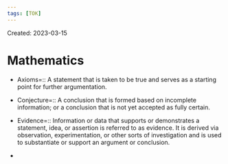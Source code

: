 ```yaml
---
tags: [TOK] 
---
```

Created: 2023-03-15

# Mathematics

- Axioms=:: A statement that is taken to be true and serves as a starting point for further argumentation.
<!--SR:!2023-05-03,11,150-->
- Conjecture=:: A conclusion that is formed based on incomplete information; or a conclusion that is not yet accepted as fully certain.
<!--SR:!2023-05-13,19,170-->
- Evidence=:: Information or data that supports or demonstrates a statement, idea, or assertion is referred to as evidence. It is derived via observation, experimentation, or other sorts of investigation and is used to substantiate or support an argument or conclusion.
<!--SR:!2023-05-14,19,170-->
- 